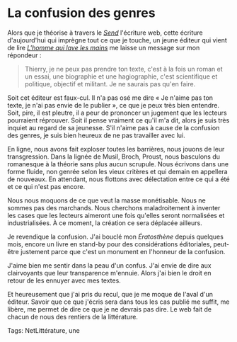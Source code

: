 # La confusion des genres

Alors que je théorise à travers le *[Send](http://blog.tcrouzet.com/tag/send/)* l'écriture web, cette écriture d'aujourd'hui qui imprègne tout ce que je touche, un jeune éditeur qui vient de lire *[L'homme qui lave les mains](http://blog.tcrouzet.com/homme-qui-lave-les-mains/)* me laisse un message sur mon répondeur :

> Thierry, je ne peux pas prendre ton texte, c'est à la fois un roman et un essai, une biographie et une hagiographie, c'est scientifique et politique, objectif et militant. Je ne saurais pas qu'en faire.

Soit cet éditeur est faux-cul. Il n'a pas osé me dire « Je n'aime pas ton texte, je n'ai pas envie de le publier », ce que je peux très bien entendre. Soit, pire, il est pleutre, il a peur de prononcer un jugement que les lecteurs pourraient réprouver. Soit il pense vraiment ce qu'il m'a dit, alors je suis très inquiet au regard de sa jeunesse. S'il n'aime pas à cause de la confusion des genres, je suis bien heureux de ne pas travailler avec lui.

En ligne, nous avons fait exploser toutes les barrières, nous jouons de leur transgression. Dans la lignée de Musil, Broch, Proust, nous basculons du romanesque à la théorie sans plus aucun scrupule. Nous écrivons dans une forme fluide, non genrée selon les vieux critères et qui demain en appellera de nouveaux. En attendant, nous flottons avec délectation entre ce qui a été et ce qui n'est pas encore.

Nous nous moquons de ce que veut la masse monétisable. Nous ne sommes pas des marchands. Nous cherchons maladroitement à inventer les cases que les lecteurs aimeront une fois qu'elles seront normalisées et industrialisées. À ce moment, la création ce sera déplacée ailleurs.

Je revendique la confusion. J'ai bouclé mon *Ératosthène* depuis quelques mois, encore un livre en stand-by pour des considérations éditoriales, peut-être justement parce que c'est un monument en l'honneur de la confusion.

J'aime bien me sentir dans la peau d'un confus. J'ai envie de dire aux clairvoyants que leur transparence m'ennuie. Alors j'ai bien le droit en retour de les ennuyer avec mes textes.

Et heureusement que j'ai pris du recul, que je me moque de l'aval d'un éditeur. Savoir que ce que j'écris sera dans tous les cas publié me suffit, me libère, me permet de dire ce que je ne devrais pas dire. Le web fait de chacun de nous des rentiers de la littérature.

Tags: NetLittérature, une
